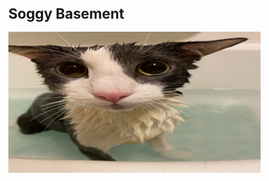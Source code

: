 # Soggy Basement
<img src="https://raw.githubusercontent.com/Capeling/soggy-mod/refs/heads/main/resources/SoggySheet/GJ_sog_001.png">
